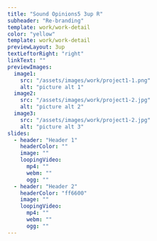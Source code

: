 ```yaml
---
title: "Sound Opinions5 3up R"
subheader: "Re-branding"
template: work/work-detail
color: "yellow"
template: work/work-detail
previewLayout: 3up
textLeftorRight: "right"
linkText: ""
previewImages:
  image1:
    src: "/assets/images/work/project1-1.png"
    alt: "picture alt 1"
  image2:
    src: "/assets/images/work/project1-2.jpg"
    alt: "picture alt 2"
  image3:
    src: "/assets/images/work/project1-2.jpg"
    alt: "picture alt 3"
slides:
  - header: "Header 1"
    headerColor: ""
    image: ""
    loopingVideo:
      mp4: ""
      webm: ""
      ogg: ""
  - header: "Header 2"
    headerColor: "ff6600"
    image: ""
    loopingVideo:
      mp4: ""
      webm: ""
      ogg: ""
---
```

